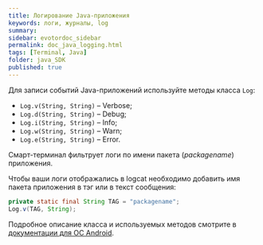 ```yaml
---
title: Логирование Java-приложения
keywords: логи, журналы, log
summary:
sidebar: evotordoc_sidebar
permalink: doc_java_logging.html
tags: [Terminal, Java]
folder: java_SDK
published: true
---
```

Для записи событий Java-приложений используйте методы класса `Log`:

* `Log.v(String, String)` – Verbose;
* `Log.d(String, String)` – Debug;
* `Log.i(String, String)` – Info;
* `Log.w(String, String)` – Warn;
* `Log.e(String, String)` – Error.

Смарт-терминал фильтрует логи по имени пакета (*packagename*) приложения.

Чтобы ваши логи отображались в logcat необходимо добавить имя пакета приложения в тэг или в текст сообщения:

```java
private static final String TAG = "packagename";
Log.v(TAG, String);
```

Подробное описание класса и используемых методов смотрите в [документации для ОС Android](https://developer.android.com/reference/android/util/Log.html).
